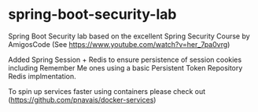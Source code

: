 # spring-boot-security-lab
Spring Boot Security lab based on the excellent Spring Security Course by AmigosCode
(See https://www.youtube.com/watch?v=her_7pa0vrg)

Added Spring Session + Redis to ensure persistence of session cookies including Remember Me ones using a basic Persistent Token Repository Redis implmentation.

To spin up services faster using containers please check out (https://github.com/pnavais/docker-services)
